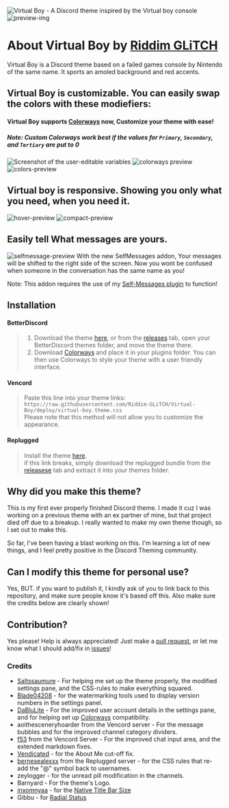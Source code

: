 [banner]:             https://raw.githubusercontent.com/Riddim-GLiTCH/Virtual-Boy/main/src/assets/vbsplash.png
[edit-img]:           https://github.com/Riddim-GLiTCH/Virtual-Boy/assets/87764384/ffff62fe-0427-4e62-be2a-08235e47deba
[colorways-preview]:  https://github.com/Riddim-GLiTCH/Virtual-Boy/assets/87764384/15f94162-a5fe-4182-aed7-f63ca822c8d5
[preview-img]:        https://github.com/Riddim-GLiTCH/Virtual-Boy/assets/87764384/8f8ac869-b777-473d-8268-6424ff423a89
[colors-preview]:     https://github.com/Riddim-GLiTCH/Virtual-Boy/assets/87764384/02c2fc1c-d933-4b50-93f5-7c7e4147db0b
[hover-preview]:      https://github.com/Riddim-GLiTCH/Virtual-Boy/assets/87764384/50d7e2bc-9e96-4550-ab52-1a7d50dee5b1
[compact-preview]:    https://github.com/Riddim-GLiTCH/Virtual-Boy/assets/87764384/56644b57-08d4-48d3-a4d4-5d2a47635488
[selfmessage-preview]:https://github.com/Riddim-GLiTCH/Virtual-Boy/assets/87764384/a021504c-8b6d-419a-9a95-e1b4947a7b8d


[pulls]:       https://github.com/Riddim-GLiTCH/Virtual-Boy/pulls
[issues]:      https://github.com/Riddim-GLiTCH/Virtual-Boy/issues
[colorways]:   https://github.com/DaBluLite/DiscordColorways
[selfmessages]:https://github.com/Riddim-GLiTCH/BD-SelfMessages
[releases]:    https://github.com/Riddim-GLiTCH/Virtual-Boy/releases/latest
[download]:    https://github.com/Riddim-GLiTCH/Virtual-Boy/releases/latest/download/virtual-boy.theme.css
[replugged]:   https://replugged.dev/install?identifier=Riddim-GLiTCH/Virtual-Boy&source=github

![Virtual Boy - A Discord theme inspired by the Virtual boy console][banner]
![preview-img][preview-img]

# About Virtual Boy by [Riddim GLiTCH](https://github.com/Riddim-GLiTCH/)
Virtual Boy is a Discord theme based on a failed games console by Nintendo of the same name. It sports an amoled background and red accents. <br>


## Virtual Boy is customizable. You can easily swap the colors with these modiefiers:
#### Virtual Boy supports [Colorways][colorways] now, Customize your theme with ease!
##### Note: Custom Colorways work best if the values for `Primary`, `Secondary`, and `Tertiary` are put to 0

![Screenshot of the user-editable variables][edit-img]
![colorways preview][colorways-preview]
![colors-preview][colors-preview]

## Virtual boy is responsive. Showing you only what you need, when you need it.
![hover-preview][hover-preview]
![compact-preview][compact-preview]


## Easily tell What messages are yours.
![selfmessage-preview][selfmessage-preview]
With the new SelfMessages addon, Your messages will be shifted to the right side of the screen. Now you wont be confused when someone in the conversation has the same name as you!

Note: This addon requires the use of my [Self-Messages plugin][selfmessages] to function!


## Installation
#### BetterDiscord
> 1. Download the theme [here][download], or from the [releases][releases] tab, open your BetterDiscord themes folder, and move the theme there.<br>
> 2. Download [Colorways][colorways] and place it in your plugins folder. You can then use Colorways to style your theme with a user friendly interface.

#### Vencord
> Paste this line into your theme links: `https://raw.githubusercontent.com/Riddim-GLiTCH/Virtual-Boy/deploy/virtual-boy.theme.css`<br>
> Please note that this method will not allow you to customize the appearance. <br>

#### Replugged
> Install the theme [here][replugged]. <br>
> if this link breaks, simply download the replugged bundle from the [releasese][releases] tab and extract it into your themes folder.

## Why did you make this theme?
This is my first ever properly finished Discord theme. I made it cuz I was working on a previous theme with an ex partner of mine, but that project died off due to a breakup. I really wanted to make my own theme though, so I set out to make this.

So far, I've been having a blast working on this. I'm learning a lot of new things, and I feel pretty positive in the Discord Theming community.

## Can I modify this theme for personal use?
Yes, BUT. if you want to publish it, I kindly ask of you to link back to this repository, and make sure people know it's based off this. Also make sure the credits below are clearly shown!

## Contribution?
Yes please! Help is always appreciated! Just make a [pull request][pulls], or let me know what I should add/fix in [issues][issues]!

### Credits
- [Saltssaumure](https://github.com/Saltssaumure) - For helping me set up the theme properly, the modified settings pane, and the CSS-rules to make everything squared.
- [Blade04208](https://github.com/Blade04208) - for the watermarking tools used to display version numbers in the settings panel.
- [DaBluLite](https://github.com/DaBluLite) - For the improved user account details in the settings pane, and for helping set up [Colorways][colorways] compatibility.
- aoithesceneryhoarder from the Vencord server - For the message bubbles and for the improved channel category dividers.
- [f53](https://f53.dev/) from the Vencord Server - For the improved chat input area, and the extended markdown fixes.
- [Vendicated](https://github.com/Vendicated) - for the About Me cut-off fix.
- [bernesealexxx](https://bernesealexxx.carrd.co/) from the Replugged server - for the CSS rules that re-add the "@" symbol back to usernames.
- zeylogger - for the unread pill modification in the channels.
- Barnyard - For the theme's Logo.
- [inxomnyaa](https://github.com/inxomnyaa) - for the [Native Title Bar Size](https://github.com/inxomnyaa/DiscordNativeTitlebarSize)
- Gibbu - for [Radial Status](https://github.com/DiscordStyles/RadialStatus)
